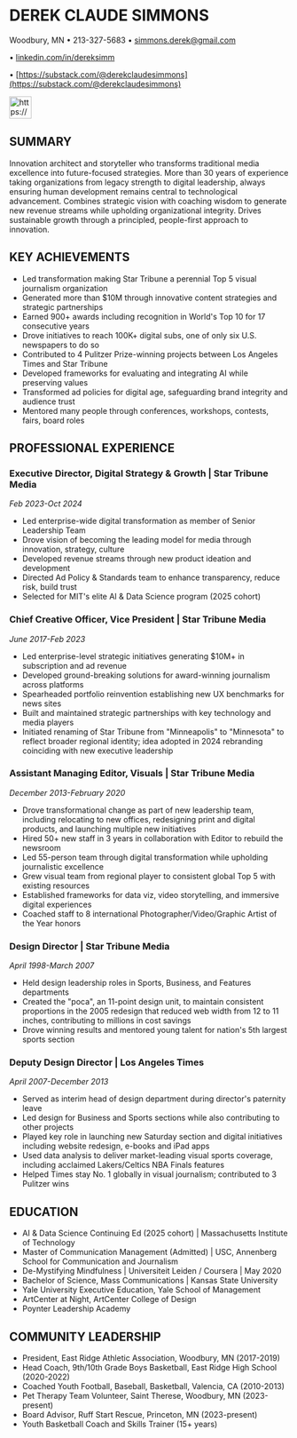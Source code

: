 # DEREK CLAUDE SIMMONS

Woodbury, MN • 213-327-5683 • [simmons.derek@gmail.com](mailto:simmons.derek@gmail.com) 

• [linkedin.com/in/dereksimm](http://linkedin.com/in/dereksimm)

• [https://substack.com/@derekclaudesimmons](https://substack.com/@derekclaudesimmons)

<aside>
<img src="https://www.notion.so/icons/bookmark_gray.svg" alt="https://www.notion.so/icons/bookmark_gray.svg" width="40px" />

## SUMMARY

Innovation architect and storyteller who transforms traditional media excellence into future-focused strategies. More than 30 years of experience taking organizations from legacy strength to digital leadership, always ensuring human development remains central to technological advancement. Combines strategic vision with coaching wisdom to generate new revenue streams while upholding organizational integrity. Drives sustainable growth through a principled, people-first approach to innovation.

</aside>

## KEY ACHIEVEMENTS

- Led transformation making Star Tribune a perennial Top 5 visual journalism organization
- Generated more than $10M through innovative content strategies and strategic partnerships
- Earned 900+ awards including recognition in World's Top 10 for 17 consecutive years
- Drove initiatives to reach 100K+ digital subs, one of only six U.S. newspapers to do so
- Contributed to 4 Pulitzer Prize-winning projects between Los Angeles Times and Star Tribune
- Developed frameworks for evaluating and integrating AI while preserving values
- Transformed ad policies for digital age, safeguarding brand integrity and audience trust
- Mentored many people through conferences, workshops, contests, fairs, board roles

## PROFESSIONAL EXPERIENCE

### Executive Director, Digital Strategy & Growth | Star Tribune Media

*Feb 2023-Oct 2024*

- Led enterprise-wide digital transformation as member of Senior Leadership Team
- Drove vision of becoming the leading model for media through innovation, strategy, culture
- Developed revenue streams through new product ideation and development
- Directed Ad Policy & Standards team to enhance transparency, reduce risk, build trust
- Selected for MIT's elite AI & Data Science program (2025 cohort)

### Chief Creative Officer, Vice President | Star Tribune Media

*June 2017-Feb 2023*

- Led enterprise-level strategic initiatives generating $10M+ in subscription and ad revenue
- Developed ground-breaking solutions for award-winning journalism across platforms
- Spearheaded portfolio reinvention establishing new UX benchmarks for news sites
- Built and maintained strategic partnerships with key technology and media players
- Initiated renaming of Star Tribune from "Minneapolis" to "Minnesota" to reflect broader regional identity; idea adopted in 2024 rebranding coinciding with new executive leadership

### Assistant Managing Editor, Visuals | Star Tribune Media

*December 2013-February 2020*

- Drove transformational change as part of new leadership team, including relocating to new offices, redesigning print and digital products, and launching multiple new initiatives
- Hired 50+ new staff in 3 years in collaboration with Editor to rebuild the newsroom
- Led 55-person team through digital transformation while upholding journalistic excellence
- Grew visual team from regional player to consistent global Top 5 with existing resources
- Established frameworks for data viz, video storytelling, and immersive digital experiences
- Coached staff to 8 international Photographer/Video/Graphic Artist of the Year honors

### Design Director | Star Tribune Media

*April 1998-March 2007*

- Held design leadership roles in Sports, Business, and Features departments
- Created the "poca", an 11-point design unit, to maintain consistent proportions in the 2005 redesign that reduced web width from 12 to 11 inches, contributing to millions in cost savings
- Drove winning results and mentored young talent for nation's 5th largest sports section

### Deputy Design Director | Los Angeles Times

*April 2007-December 2013*

- Served as interim head of design department during director's paternity leave
- Led design for Business and Sports sections while also contributing to other projects
- Played key role in launching new Saturday section and digital initiatives including website redesign, e-books and iPad apps
- Used data analysis to deliver market-leading visual sports coverage, including acclaimed Lakers/Celtics NBA Finals features
- Helped Times stay No. 1 globally in visual journalism; contributed to 3 Pulitzer wins

## EDUCATION

- AI & Data Science Continuing Ed (2025 cohort) | Massachusetts Institute of Technology
- Master of Communication Management (Admitted) | USC, Annenberg School for Communication and Journalism
- De-Mystifying Mindfulness | Universiteit Leiden / Coursera | May 2020
- Bachelor of Science, Mass Communications | Kansas State University
- Yale University Executive Education, Yale School of Management
- ArtCenter at Night, ArtCenter College of Design
- Poynter Leadership Academy

## COMMUNITY LEADERSHIP

- President, East Ridge Athletic Association, Woodbury, MN (2017-2019)
- Head Coach, 9th/10th Grade Boys Basketball, East Ridge High School (2020-2022)
- Coached Youth Football, Baseball, Basketball, Valencia, CA (2010-2013)
- Pet Therapy Team Volunteer, Saint Therese, Woodbury, MN (2023-present)
- Board Advisor, Ruff Start Rescue, Princeton, MN (2023-present)
- Youth Basketball Coach and Skills Trainer (15+ years)